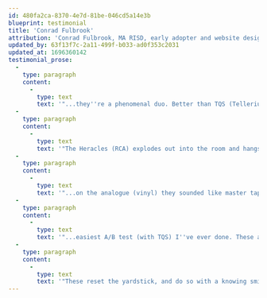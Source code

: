 ```yaml
---
id: 480fa2ca-8370-4e7d-81be-046cd5a14e3b
blueprint: testimonial
title: 'Conrad Fulbrook'
attribution: 'Conrad Fulbrook, MA RISD, early adopter and website design'
updated_by: 63f13f7c-2a11-499f-b033-ad0f353c2031
updated_at: 1696360142
testimonial_prose:
  -
    type: paragraph
    content:
      -
        type: text
        text: '"...they''re a phenomenal duo. Better than TQS (TelleriumQ Statement) by some distance...not a subtle thing... a massive difference."'
  -
    type: paragraph
    content:
      -
        type: text
        text: '"The Heracles (RCA) explodes out into the room and hangs in the air around you....(they) are in another league."'
  -
    type: paragraph
    content:
      -
        type: text
        text: '"...on the analogue (vinyl) they sounded like master tape."'
  -
    type: paragraph
    content:
      -
        type: text
        text: '"...easiest A/B test (with TQS) I''ve ever done. These are far and away transcendentally better than anything I''ve ever heard."'
  -
    type: paragraph
    content:
      -
        type: text
        text: '"These reset the yardstick, and do so with a knowing smirk and a wink...they''re masterful."'
---
```

